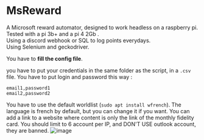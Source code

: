 #  MsReward


A Microsoft reward automator, designed to work headless on a raspberry pi. Tested with a pi 3b+ and a pi 4 2Gb .  
Using a discord webhook or SQL to log points everydays.  
Using Selenium and geckodriver.

You have to **fill the config file**.  

you have to put your credentials in the same folder as the script, in a  `.csv` file. You have to put login and password this way : 
```
email1,password1
email2,password2
```

You have to use the default worldlist (`sudo apt install wfrench`). The language is french by default, but you can change it if you want. 
You can add a link to a website where content is only the link of the monthly fidelity card.
You should limit to 6 account per IP, and DON'T USE outlook account, they are banned.
![image](https://user-images.githubusercontent.com/74496300/155960737-061229ca-db8c-4e66-9aef-542d9e709bb2.png)
